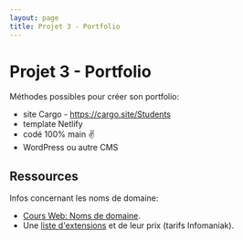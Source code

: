 ```yaml
---
layout: page
title: Projet 3 - Portfolio
---
```


# Projet 3 - Portfolio

Méthodes possibles pour créer son portfolio:

- site Cargo - https://cargo.site/Students
- template Netlify
- codé 100% main ✌️
- WordPress ou autre CMS

## Ressources

Infos concernant les noms de domaine:

- [Cours Web: Noms de domaine](https://cours-web.ch/divers/domaines.html).
- Une [liste d'extensions](https://docs.google.com/spreadsheets/d/1orzB_c24-kh9nZUnYcOhmcXi8IcHGHipT5l6WAwKfLM/edit?usp=sharing) et de leur prix (tarifs Infomaniak).